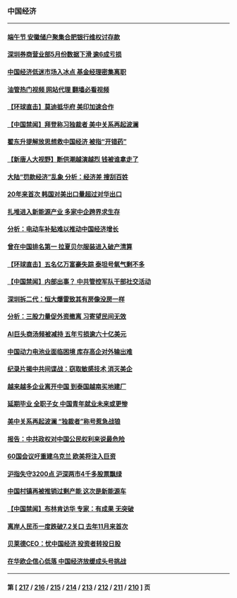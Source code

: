 ### 中国经济
---
#### [端午节 安徽储户聚集合肥银行维权讨存款](../../pages/ncid283/n14021481.md?06240445) 
#### [深圳券商营业部5月份数据下滑 逾6成亏损](../../pages/ncid283/n14021442.md?06240445) 
#### [中国经济低迷市场入冰点 基金经理密集离职](../../pages/ncid283/n14021435.md?06240445) 
#### [油管热门视频 网站代理 翻墙必看视频](http://138.2.39.72:81/youtube.html?epic-marker?06240445)
#### [【环球直击】莫迪抵华府 美印加速合作](../../pages/ncid283/n14021122.md?06240445) 
#### [【中国禁闻】拜登称习独裁者 美中关系再起波澜](../../pages/ncid283/n14021115.md?06240445) 
#### [翟东升提解放思想救中国经济 被指“开错药”](../../pages/ncid283/n14021213.md?06240445) 
#### [【新唐人大视野】断供潮越演越烈 钱被谁拿走了](../../pages/ncid283/n14021057.md?06240445) 
#### [大陆“罚款经济”乱象 分析：经济差 搜刮百姓](../../pages/ncid283/n14021061.md?06240445) 
#### [20年来首次 韩国对美出口量超过对华出口](../../pages/ncid283/n14020999.md?06240445) 
#### [扎堆进入新能源产业 多家中企跨界求生存](../../pages/ncid283/n14020897.md?06240445) 
#### [分析：电动车补贴难以推动中国经济增长](../../pages/ncid283/n14020863.md?06240445) 
#### [曾在中国排名第一 拉夏贝尔服装进入破产清算](../../pages/ncid283/n14020914.md?06240445) 
#### [【环球直击】五名亿万富豪失踪 泰坦号氧气剩不多](../../pages/ncid283/n14020634.md?06240445) 
#### [【中国禁闻】内部出事？ 中共管控军队干部社交活动](../../pages/ncid283/n14020630.md?06240445) 
#### [深圳拆二代：恒大爆雷致其有房像没房一样](../../pages/ncid283/n14020847.md?06240445) 
#### [分析：三股力量促外资撤离 习寄望民间无效](../../pages/ncid283/n14020052.md?06240445) 
#### [AI巨头商汤频被减持 五年亏损逾六十亿美元](../../pages/ncid283/n14020747.md?06240445) 
#### [中国动力电池业面临困境 库存高企对外输出难](../../pages/ncid283/n14020182.md?06240445) 
#### [纪录片揭中共间谍战：窃取敏感技术 消灭美企](../../pages/ncid283/n14020544.md?06240445) 
#### [越来越多企业离开中国 到泰国越南买地建厂](../../pages/ncid283/n14020536.md?06240445) 
#### [延期毕业 全职子女 中国青年就业未来或更惨](../../pages/ncid283/n14020185.md?06240445) 
#### [美中关系再起波澜 “独裁者”称号惹急战狼](../../pages/ncid283/n14020509.md?06240445) 
#### [报告：中共政权对中国公民权利来说最危险](../../pages/ncid283/n14020484.md?06240445) 
#### [60国会议吁重建乌克兰 欧美将注入巨资](../../pages/ncid283/n14020395.md?06240445) 
#### [沪指失守3200点 沪深两市4千多股票飘绿](../../pages/ncid283/n14020275.md?06240445) 
#### [中国村镇再被推销过剩产能 这次是新能源车](../../pages/ncid283/n14020186.md?06240445) 
#### [【中国禁闻】布林肯访华 专家：有成果 无突破](../../pages/ncid283/n14019778.md?06240445) 
#### [离岸人民币一度跌破7.2关口 去年11月来首次](../../pages/ncid283/n14020140.md?06240445) 
#### [贝莱德CEO：忧中国经济 投资者转投日股](../../pages/ncid283/n14019859.md?06240445) 
#### [在华欧企信心低落 中国经济放缓成头号挑战](../../pages/ncid283/n14019974.md?06240445) 

---
#### 第 [ [217](./217.md?06240445) / [216](./216.md?06240445) / [215](./215.md?06240445) / [214](./214.md?06240445) / [213](./213.md?06240445) / [212](./212.md?06240445) / [211](./211.md?06240445) / [210](./210.md?06240445) ] 页
